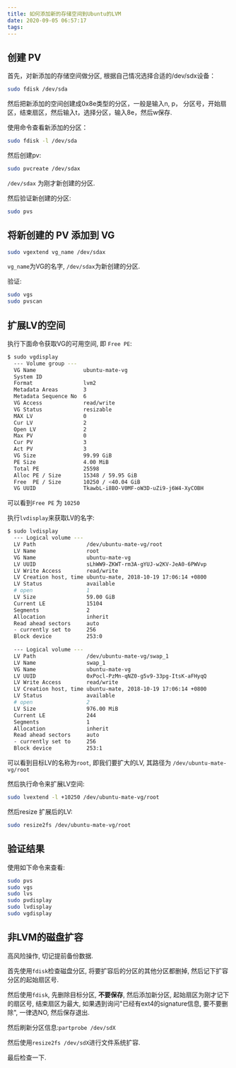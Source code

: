 ```yaml
---
title: 如何添加新的存储空间到Ubuntu的LVM
date: 2020-09-05 06:57:17
tags:
---
```


## 创建 PV

首先，对新添加的存储空间做分区, 根据自己情况选择合适的/dev/sdx设备：

```bash
sudo fdisk /dev/sda
```

然后把新添加的空间创建成0x8e类型的分区，一般是输入n, p， 分区号，开始扇区，结束扇区，然后输入t，选择分区，输入8e，然后w保存.

使用命令查看新添加的分区：

```bash
sudo fdisk -l /dev/sda
```

然后创建pv:

```bash
sudo pvcreate /dev/sdax
```

`/dev/sdax` 为刚才新创建的分区.

然后验证新创建的分区:

```bash
sudo pvs
```

## 将新创建的 PV 添加到 VG

```bash
sudo vgextend vg_name /dev/sdax
```

`vg_name`为VG的名字, `/dev/sdax`为新创建的分区.

验证:

```bash
sudo vgs
sudo pvscan
```

## 扩展LV的空间

执行下面命令获取VG的可用空间, 即 `Free PE`:

```bash
$ sudo vgdisplay
  --- Volume group ---
  VG Name               ubuntu-mate-vg
  System ID             
  Format                lvm2
  Metadata Areas        3
  Metadata Sequence No  6
  VG Access             read/write
  VG Status             resizable
  MAX LV                0
  Cur LV                2
  Open LV               2
  Max PV                0
  Cur PV                3
  Act PV                3
  VG Size               99.99 GiB
  PE Size               4.00 MiB
  Total PE              25598
  Alloc PE / Size       15348 / 59.95 GiB
  Free  PE / Size       10250 / <40.04 GiB
  VG UUID               TkawbL-i8BO-V0MF-oW3D-uZi9-j6W4-XyCOBH
```

可以看到`Free PE` 为 `10250`

执行`lvdisplay`来获取LV的名字:

```bash
$ sudo lvdisplay
  --- Logical volume ---
  LV Path                /dev/ubuntu-mate-vg/root
  LV Name                root
  VG Name                ubuntu-mate-vg
  LV UUID                sLhWW9-ZKWT-rm3A-gYUJ-w2KV-JeA0-6PWVvp
  LV Write Access        read/write
  LV Creation host, time ubuntu-mate, 2018-10-19 17:06:14 +0800
  LV Status              available
  # open                 1
  LV Size                59.00 GiB
  Current LE             15104
  Segments               2
  Allocation             inherit
  Read ahead sectors     auto
  - currently set to     256
  Block device           253:0
   
  --- Logical volume ---
  LV Path                /dev/ubuntu-mate-vg/swap_1
  LV Name                swap_1
  VG Name                ubuntu-mate-vg
  LV UUID                0xPocl-PzMn-qNZ0-g5v9-33pg-ItsK-aFHyqQ
  LV Write Access        read/write
  LV Creation host, time ubuntu-mate, 2018-10-19 17:06:14 +0800
  LV Status              available
  # open                 2
  LV Size                976.00 MiB
  Current LE             244
  Segments               1
  Allocation             inherit
  Read ahead sectors     auto
  - currently set to     256
  Block device           253:1
```

可以看到目标LV的名称为`root`, 即我们要扩大的LV, 其路径为 `/dev/ubuntu-mate-vg/root`

然后执行命令来扩展LV空间:

```bash
sudo lvextend -l +10250 /dev/ubuntu-mate-vg/root
```

然后resize 扩展后的LV:

```bash
sudo resize2fs /dev/ubuntu-mate-vg/root
```

## 验证结果

使用如下命令来查看:

```bash
sudo pvs
sudo vgs
sudo lvs
sudo pvdisplay
sudo lvdisplay
sudo vgdisplay
```

## 非LVM的磁盘扩容

高风险操作, 切记提前备份数据.

首先使用`fdisk`检查磁盘分区, 将要扩容后的分区的其他分区都删掉, 然后记下扩容分区的起始扇区号.

然后使用`fdisk`, 先删除目标分区, **不要保存**, 然后添加新分区, 起始扇区为刚才记下的扇区号, 结束扇区为最大, 如果遇到询问"已经有ext4的signature信息, 要不要删除", 一律选NO, 然后保存退出.

然后刷新分区信息:`partprobe /dev/sdX`

然后使用`resize2fs /dev/sdX`进行文件系统扩容.

最后检查一下.
